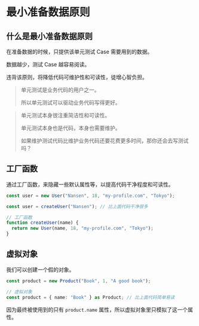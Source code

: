 # 最小准备数据原则

## 什么是最小准备数据原则

在准备数据的时候，只提供该单元测试 Case 需要用到的数据。

数据越少，测试 Case 越容易阅读。

违背该原则，将降低代码可维护性和可读性，徒增心智负担。

> 单元测试是业务代码的用户之一。
>
> 所以单元测试可以驱动业务代码写得更好。

> 单元测试本身很注重简洁性和可读性。
>
> 单元测试本身也是代码，本身也需要维护。
>
> 如果维护测试代码比维护业务代码还要花费更多时间，那你还会去写测试吗？

## 工厂函数

通过工厂函数，来隐藏一些默认属性等，以提高代码干净程度和可读性。

```js
const user = new User("Nansen", 18, "my-profile.com", "Tokyo");
```

```js
const user = createUser("Nansen"); // 比上面代码干净很多

// 工厂函数
function createUser(name) {
  return new User(name, 18, "my-profile.com", "Tokyo");
}
```

## 虚拟对象

我们可以创建一个假的对象。

```js
const product = new Product("Book", 1, "A good book");
```

```ts
// 虚拟对象
const product = { name: "Book" } as Product; // 比上面代码简单易读
```

因为最终被使用到的只有 `product.name` 属性，所以虚拟对象里只模拟了这一个属性。
